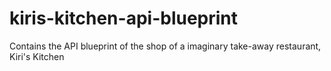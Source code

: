 # kiris-kitchen-api-blueprint
Contains the API blueprint of the shop of a imaginary take-away restaurant, Kiri's Kitchen

